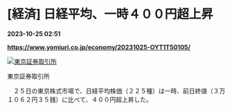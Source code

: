 # [経済] 日経平均、一時４００円超上昇

**2023-10-25 02:51**

**https://www.yomiuri.co.jp/economy/20231025-OYT1T50105/**

[![東京証券取引所](https://www.yomiuri.co.jp/media/2023/10/20231025-OYT1I50067-1.jpg)](https://www.yomiuri.co.jp/pluralphoto/20231025-OYT1I50067/)

東京証券取引所

　２５日の東京株式市場で、日経平均株価（２２５種）は一時、前日終値（３万１０６２円３５銭）に比べて、４００円超上昇した。